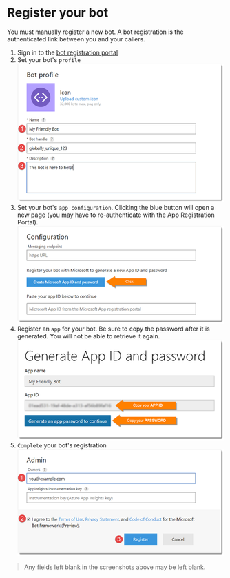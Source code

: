 # Register your bot

You must manually register a new bot. A bot registration is the authenticated link between you and your callers.

1. Sign in to the [bot registration portal][7]
1. Set your bot's `profile`  
![screenshot][1]
1. Set your bot's `app configuration`. Clicking the blue button will open a new page (you may have to re-authenticate with the App Registration Portal).  
![screenshot][2]
1. Register an `app` for your bot. Be sure to copy the password after it is generated. You will not be able to retrieve it again.  
![screenshot][3]
1. `Complete` your bot's registration  
![screenshot][4]

> Any fields left blank in the screenshots above may be left blank.

[1]: ../../assets/create-bot-01.png
[2]: ../../assets/create-bot-02.png
[3]: ../../assets/create-bot-03.png
[4]: ../../assets/create-bot-04.png
[7]: https://dev.botframework.com/bots/new